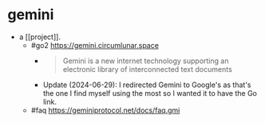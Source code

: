 # gemini

- a [[project]].
  - #go2 https://gemini.circumlunar.space
    - > Gemini is a new internet technology supporting an electronic library of interconnected text documents
    - Update (2024-06-29): I redirected Gemini to Google's as that's the one I find myself using the most so I wanted it to have the Go link.
  - #faq https://geminiprotocol.net/docs/faq.gmi

